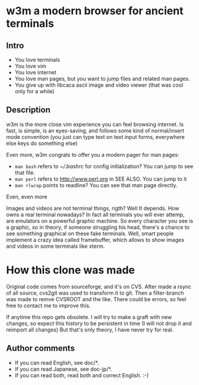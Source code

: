 # w3m a modern browser for ancient terminals

## Intro

- You love terminals
- You love vim
- You love internet
- You love man pages, but you want to jump files and related man pages.  
- You give up with libcaca ascii image and video viewer (that was cool only for a while)

## Description

w3m is the more close vim experience you can feel browsing internet. Is fast, is simple, is an eyes-saving, and follows some kind of normal/insert mode convention (you just can type text on text input forms, everywhere else keys do something else)

Even more, w3m congrats to offer you a modern pager for man pages:

 - `man bash` refers to *~/.bashrc* for config initialization? You can jump to see that file. 
 - `man perl` refers to http://www.perl.org in SEE ALSO. You can jump to it
 - `man rlwrap` points to readline? You can see that man page directly.

Even, even more

Images and videos are not terminal things, rigth? Well It depends. How owns a real terminal nowadays? In fact all terminals you will ever attemp, are emulators on a powerful graphic machine. So every character you see is a graphic, so in theory, if someone struggling his head, there's a chance to see something graphical on these fake terminals. Well, smart people implement a crazy idea called framebuffer, which allows to show images and videos in some terminals like xterm.

# How this clone was made

Original code comes from sourceforge, and it's on CVS. After made a rsync of all source, cvs2git was used to transform it to git. Then a filter-branch was made to remve CVSROOT and the like. There could be errors, so feel free to contact me to improve this.

If anytime this repo gets obsolete. I will try to make a graft with new changes, so expect this history to be persistent in time (I will not drop it and reimport all changes) But that's only theory, I have never try for real.
 
## Author comments
- If you can read English, see doc/*.
- If you can read Japanese, see doc-jp/*.
- If you can read both, read both and correct English. :-)
